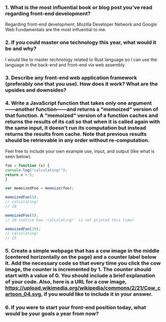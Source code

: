 
### 1. What is the most influential book or blog post you’ve read regarding front-end development?
Regarding front-end development, Mozilla Developer Network and Google Web Fundamentals are the most influential to me.

### 2. If you could master one technology this year, what would it be and why?
I would like to master technology related to Rust language so I can use the language in the back-end and front-end via web assembly.

### 3. Describe any front-end web application framework (preferably one that you use). How does it work? What are the upsides and downsides?

### 4. Write a JavaScript function that takes only one argument——another function——and returns a "memoized" version of that function. A "memoized" version of a function caches and returns the results of its call so that when it is called again with the same input, it doesn’t run its computation but instead returns the results from cache. Note that previous results should be retrievable in any order without re-computation.

Feel free to include your own example use, input, and output (like what is seen below).
```javascript
foo = function (x) {
console.log("calculating!");
return x + 5;
}

var memoizedFoo = memoize(foo);

memoizedFoo(5);
// calculating!
// 10

memoizedFoo(5);
// 10 (notice how 'calculating!' is not printed this time)

memoizedFoo(10);
// calculating!
// 15
```
### 5. Create a simple webpage that has a cow image in the middle (centered horizontally on the page) and a counter label below it. Add the necessary code so that every time you click the cow image, the counter is incremented by 1. The counter should start with a value of 0. You should include a brief explanation of your code. Also, here is a URL for a cow image, https://upload.wikimedia.org/wikipedia/commons/2/21/Cow_cartoon_04.svg, if you would like to include it in your answer.

### 6. If you were to start your front-end position today, what would be your goals a year from now?
